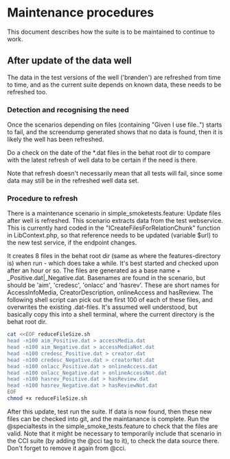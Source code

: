 # Maintenance procedures

This document describes how the suite is to be maintained to continue to work.

## After update of the data well

The data in the test versions of the well ('brønden') are refreshed from time
to time, and as the current suite depends on known data, these needs to be
refreshed too.

### Detection and recognising the need

Once the scenarios depending on files (containing "Given I use file..") 
starts to fail, and the screendump generated shows that no data is found,
then it is likely the well has been refreshed. 

Do a check on the date of the *.dat files in the behat root dir 
to compare with the latest refresh of well data to be certain if the need is there.

Note that refresh doesn't necessarily mean that all tests will fail, since
some data may still be in the refreshed well data set. 

### Procedure to refresh

There is a maintenance scenario in simple_smoketests.feature: Update files after well is refreshed.
This scenario extracts data from the test webservice. This is currently hard coded in the "ICreateFilesForRelationChunk" 
function in LibContext.php, so that reference needs to be updated (variable $url) to the new
test service, if the endpoint changes.

It creates 8 files in the behat root dir (same as where the features-directory is) when run - which does take a while. It's best started and checked upon after an hour or so.
The files are generated as a base name + _Positive.dat|_Negative.dat.
Basenames are found in the scenario, but should be 'aim', 'credesc', 'onlacc' and 'hasrev'. These are short names for AccessInfoMedia, CreatorDescription, onlineAccess and hasReview. 
The following shell script can pick out the first 100 of each of these files, and overwrites the existing .dat-files. It's assumed well understood, but basically copy this into a shell terminal, where the current directory is the behat root dir.

```sh
cat <<EOF reduceFileSize.sh
head -n100 aim_Positive.dat > accessMedia.dat
head -n100 aim_Negative.dat > accessMediaNot.dat
head -n100 credesc_Positive.dat > creator.dat
head -n100 credesc_Negative.dat > creatorNot.dat
head -n100 onlacc_Positive.dat > onlineAccess.dat
head -n100 onlacc_Negative.dat > onlineAccessNot.dat
head -n100 hasrev_Positive.dat > hasReview.dat
head -n100 hasrev_Negative.dat > hasReviewNot.dat
EOF
chmod +x reduceFileSize.sh
```



After this update, test run the suite. If data is now found, then these new files can be checked into git, and the maintanance is complete.
Run the @specialtests in the simple_smoke_tests.feature to check that the files are valid.
Note that it might be necessary to temporarily include that scenario in the CCI suite
(by adding the @cci tag to it), to check the data source there. Don't forget to remove it
again from @cci.